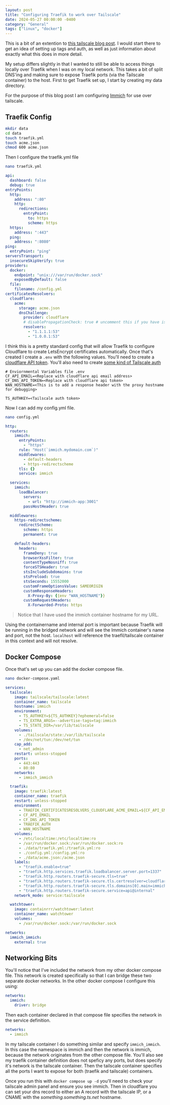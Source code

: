 ```yaml
---
layout: post
title: "Configuring Traefik to work over Tailscale"
date: 2024-05-27 00:00:00 -0400
category: "General"
tags: ["linux", "docker"]
---
```


This is a bit of an extention to [this tailscale blog post](https://tailscale.com/blog/docker-tailscale-guide). I would start there to get an idea of setting up tags and auth, as well as just information about exactly what this does in more detail.

My setup differs slightly in that I wanted to still be able to access things locally over Traefik when I was on my local network. This takes a bit of split DNS'ing and making sure to expose Traefik ports (via the Tailscale container) to the host. First to get Traefik set up, I start by creating my data directory.

For the purpose of this blog post I am configuring [Immich](https://github.com/immich-app/immich) for use over tailscale.

## Traefik Config

```bash
mkdir data
cd data
touch traefik.yml
touch acme.json
chmod 600 acme.json
```

Then I configure the traefik.yml file

```bash
nano traefik.yml
```

```yaml
api:
  dashboard: false
  debug: true
entryPoints:
  http:
    address: ":80"
    http:
      redirections:
        entryPoint:
          to: https
          scheme: https
  https:
    address: ":443"
  ping:
    address: ":8080"
ping:
  entryPoint: "ping"
serversTransport:
  insecureSkipVerify: true
providers:
  docker:
    endpoint: "unix:///var/run/docker.sock"
    exposedByDefault: false
  file:
    filename: /config.yml
certificatesResolvers:
  cloudflare:
    acme:
      storage: acme.json
      dnsChallenge:
        provider: cloudflare
        # disablePropagationCheck: true # uncomment this if you have issues pulling certificates through cloudflare, By setting this flag to true disables the need to wait for the propagation of the TXT record to all authoritative name servers.
        resolvers:
          - "1.1.1.1:53"
          - "1.0.0.1:53"
```

I think this is a pretty standard config that will allow Traefik to configure Cloudflare to create LetsEncrypt certificates automatically. Once that's created I create a `.env` with the following values. You'll need to create a [cloudflare API token](https://dash.cloudflare.com/profile/api-tokens). You'll also need to create [some kind of Tailscale auth](https://login.tailscale.com/admin/settings/keys)

```env
# Enviornmental Variables file .env
CF_API_EMAIL=<Replace with cloudflare api email address>
CF_DNS_API_TOKEN=<Replace with cloudflare api token>
WAN_HOSTNAME=<This is to add a response header with the proxy hostname for debugging>

TS_AUTHKEY=<Tailscale auth token>
```

Now I can add my config.yml file.

```bash
nano config.yml
```

```yaml
http:
  routers:
    immich:
      entryPoints:
        - "https"
      rule: "Host(`immich.mydomain.com`)"
      middlewares:
        - default-headers
        - https-redirectscheme
      tls: {}
      service: immich

  services:
    immich:
      loadBalancer:
        servers:
          - url: "http://immich-app:3001"
        passHostHeader: true

  middlewares:
    https-redirectscheme:
      redirectScheme:
        scheme: https
        permanent: true

    default-headers:
      headers:
        frameDeny: true
        browserXssFilter: true
        contentTypeNosniff: true
        forceSTSHeader: true
        stsIncludeSubdomains: true
        stsPreload: true
        stsSeconds: 15552000
        customFrameOptionsValue: SAMEORIGIN
        customResponseHeaders:
          X-Proxy-By: {{env "WAN_HOSTNAME"}}
        customRequestHeaders:
          X-Forwarded-Proto: https
```

> Notice that I have used the immich container hostname for my URL. 

Using the containername and internal port is important because Traefik will be running in the bridged network and will see the Immich container's name and port, not the host. `localhost` will reference the traefil/tailscale container in this context and will not resolve.

## Docker Compose

Once that's set up you can add the docker compose file.

```bash
nano docker-compose.yaml
```

```yaml
services:
  tailscale:
    image: tailscale/tailscale:latest
    container_name: tailscale
    hostname: immich
    environment:
      - TS_AUTHKEY=${TS_AUTHKEY}?ephemeral=false
      - TS_EXTRA_ARGS=--advertise-tags=tag:immich
      - TS_STATE_DIR=/var/lib/tailscale
    volumes:
      - ./tailscale/state:/var/lib/tailscale
      - /dev/net/tun:/dev/net/tun
    cap_add:
      - net_admin
    restart: unless-stopped
    ports:
      - 443:443
      - 80:80
    networks:
      - immich_immich

  traefik:
    image: traefik:latest
    container_name: traefik
    restart: unless-stopped
    environment:
      - TRAEFIK_CERTIFICATESRESOLVERS_CLOUDFLARE_ACME_EMAIL=${CF_API_EMAIL}
      - CF_API_EMAIL
      - CF_DNS_API_TOKEN
      - TRAEFIK_AUTH
      - WAN_HOSTNAME
    volumes:
      - /etc/localtime:/etc/localtime:ro
      - /var/run/docker.sock:/var/run/docker.sock:ro
      - ./data/traefik.yml:/traefik.yml:ro
      - ./config.yml:/config.yml:ro
      - ./data/acme.json:/acme.json
    labels:
      - "traefik.enable=true"
      - "traefik.http.services.traefik.loadbalancer.server.port=1337"
      - "traefik.http.routers.traefik-secure.tls=true"
      - "traefik.http.routers.traefik-secure.tls.certresolver=cloudflare"
      - "traefik.http.routers.traefik-secure.tls.domains[0].main=immich.mydomain.com"
      - "traefik.http.routers.traefik-secure.service=api@internal"
    network_mode: service:tailscale

  watchtower:
    image: containrrr/watchtower:latest
    container_name: watchtower
    volumes:
      - /var/run/docker.sock:/var/run/docker.sock

networks:
  immich_immich:
    external: true
```

## Networking Bits

You'll notice that I've included the network from my other docker compose file. This network is created specifically so that I can bridge these two separate docker networks. In the other docker compose I configure this using:

```yaml
networks:
  immich:
    driver: bridge
```

Then each container declared in that compose file specifies the network in the service definition.

```yaml
networks:
  - immich
```

In my tailscale container I do something similar and specify `immich_immich`. In this case the namespace is immich and then the network is immich, because the network originates from the other compose file. You'll also see my traefik container definition does not speficy any ports, but does specify it's network is the tailscale container. Then the tailscale container specifies all the ports I want to expose for both (traefik and tailscale) containers.

Once you run this with `docker compose up -d` you'll need to check your tailscale admin panel and ensure you see immich. Then in cloudflare you can set your dns record to either an A record with the tailscale IP, or a CNAME with the _something.something.ts.net_ hostname.